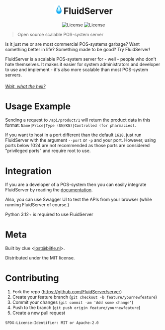 <p align="center">

<h1 align="center"><img src="data/favicon.png" width="30px" alt="Icon" title="Icon">FluidServer</h1>

<p align="center">
<img src="https://img.shields.io/badge/license-MIT-green" alt="License" title="License" >
<img src="https://img.shields.io/badge/license-Apache-blue" alt="License" title="License" >
</p>

</p>

> Open source scalable POS-system server

Is it just me or are most commercial POS-systems garbage? Want something better in life? Something made to be good? Try FluidServer!

FluidServer is a scalable POS-system server for - well - people who don't hate themselves. It makes it easier for system administrators and developer to use and implement - it's also more scalable than most POS-system servers.
###### [Wait, what the hell?](https://gist.github.com/fgclue/67781ee2f4d3a218d8ca22e4e1024bc5)

<!--
# Installation
## Windows

Go to `fs.biitle.nl` and click on <button style="background-color: #19b4fe; border: 0px solid black; border-radius: 3px; padding: 3px 6px; color: white;">Download FluidServer</button>.

Open the installer and follow the steps, after that, you can run FluidServer.

## Linux (and Mac)
Run `curl fs.biitle.nl/install.sh | bash` to install FluidServer, follow the steps and run FluidServer from where you installed it to.

## Installerless
Clone the git repo by typing `git clone https://github.com/fgclue/fluidserver` and run the `make install`. Run `python api.py` to run FluidServer.
-->

# Usage Example

Sending a request to `/api/product/1` will return the product data in this format:
`Name|Price|Type (UN/KG)|Controlled (for pharmacies)`.

If you want to host in a port different than the default `1618`, just run FluidServer with the argument `--port` or `-p` and your port. However, using ports below 1024 are not recommended as those ports are considered "privileged ports" and require root to use.

# Integration
If you are a developer of a POS-system then you can easily integrate FluidServer by reading the [documentation](/docslinkhere).

Also, you can use Swagger UI to test the APIs from your browser (while running FluidServer of course.)

Python 3.12+ is required to use FluidServer

# Meta
Built by clue <<lost@biitle.nl>>.

Distributed under the MIT license.

# Contributing
1. Fork the repo (https://github.com/FluidServer/server)
2. Create your feature branch (`git checkout -b feature/yournewfeature`)
3. Commit your changes (`git commit -am 'Add some change'`)
4. Push to the branch (`git push origin feature/yournewfeature`)
5. Create a new pull request

`SPDX-License-Identifier: MIT or Apache-2.0`
